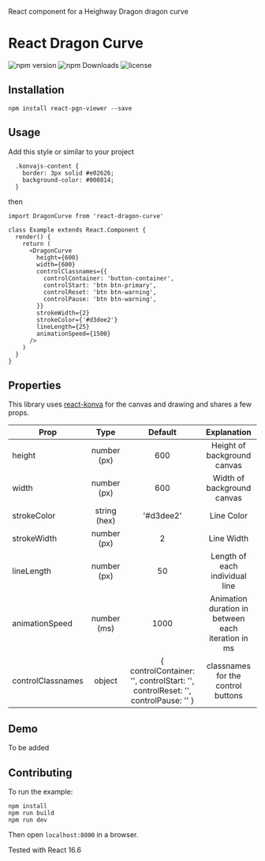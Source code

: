 React component for a Heighway Dragon dragon curve

# React Dragon Curve

![npm version](https://img.shields.io/npm/v/react-dragon-curve.svg)
![npm Downloads](https://img.shields.io/npm/dt/react-dragon-curve.svg)
![license](https://img.shields.io/npm/l/react-dragon-curve.svg)

## Installation

```
npm install react-pgn-viewer --save

```

## Usage

Add this style or similar to your project
```
  .konvajs-content {
    border: 3px solid #e02626;
    background-color: #000814;
  }
```
then

```
import DragonCurve from 'react-dragon-curve'

class Example extends React.Component {
  render() {
    return (
      <DragonCurve
        height={600}
        width={600}
        controlClassnames={{
          controlContainer: 'button-container',
          controlStart: 'btn btn-primary',
          controlReset: 'btn btn-warning',
          controlPause: 'btn btn-warning',
        }}
        strokeWidth={2}
        strokeColor={'#d3dee2'}
        lineLength={25}
        animationSpeed={1500}
      />
    )
  }
}
```

## Properties

This library uses [react-konva](https://github.com/konvajs/react-konva) for the canvas and drawing and shares a few props.

| Prop | Type | Default | Explanation |
| --- | :---: | :------: | :-------: |
| height | number (px) | 600 | Height of background canvas |
| width | number (px) | 600 | Width of background canvas|
| strokeColor | string (hex) | '#d3dee2' | Line Color |
| strokeWidth | number (px) | 2 | Line Width |
| lineLength | number (px) | 50 | Length of each individual line |
| animationSpeed | number (ms) | 1000 | Animation duration in between each iteration in ms |
| controlClassnames | object | { controlContainer: '', controlStart: '', controlReset: '', controlPause: '' } | classnames for the control buttons |

## Demo

To be added

## Contributing

To run the example:

```
npm install
npm run build
npm run dev
```

Then open `localhost:8000` in a browser.

Tested with React 16.6
